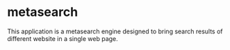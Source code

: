 # metasearch
This application is a metasearch engine designed to bring search results of different website in a single web page.
